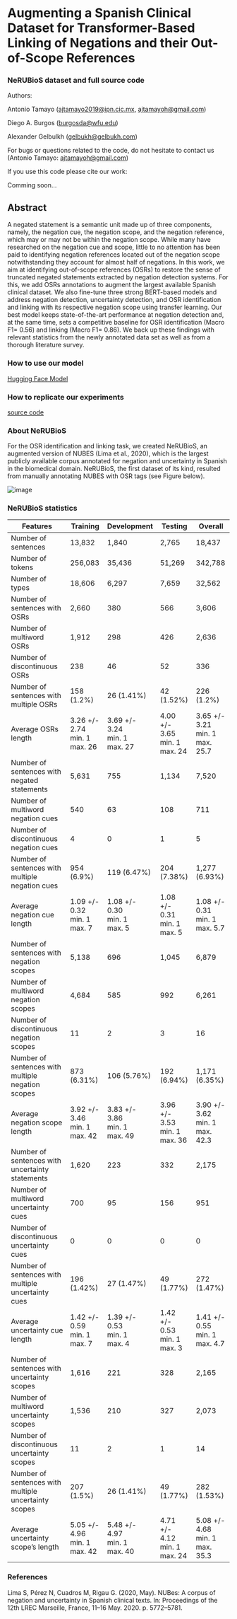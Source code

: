 # Augmenting a Spanish Clinical Dataset for Transformer-Based Linking of Negations and their Out-of-Scope References

### NeRUBioS dataset and full source code 

Authors:

Antonio Tamayo (ajtamayo2019@ipn.cic.mx, ajtamayoh@gmail.com)

Diego A. Burgos (burgosda@wfu.edu)

Alexander Gelbulkh (gelbukh@gelbukh.com)

For bugs or questions related to the code, do not hesitate to contact us (Antonio Tamayo: ajtamayoh@gmail.com)

If you use this code please cite our work:

Comming soon...

## Abstract

A negated statement is a semantic unit made up of three components, namely, the negation cue, the negation scope, and the negation reference, which may or may not be within the negation scope. While many have researched on the negation cue and scope, little to no attention has been paid to identifying negation references located out of the negation scope notwithstanding they account for almost half of negations. In this work, we aim at identifying out-of-scope references (OSRs) to restore the sense of truncated negated statements extracted by negation detection systems. For this, we add OSRs annotations to augment the largest available Spanish clinical dataset. We also fine-tune three strong BERT-based models and address negation detection, uncertainty detection, and OSR identification and linking with its respective negation scope using transfer learning. Our best model keeps state-of-the-art performance at negation detection and, at the same time, sets a competitive baseline for OSR identification (Macro F1= 0.56) and linking (Macro F1= 0.86). We back up these findings with relevant statistics from the newly annotated data set as well as from a thorough literature survey.

### How to use our model

[Hugging Face Model](https://huggingface.co/ajtamayoh/NeRUBioS_RoBERTa_Training_Testing)

### How to replicate our experiments

[source code](https://github.com/ajtamayoh/NeRUBioS/blob/main/Source%20code.ipynb)

### About NeRUBioS

For the OSR identification and linking task, we created NeRUBioS, an augmented version of NUBES (Lima et al., 2020), which is the largest publicly available corpus annotated for negation and uncertainty in Spanish in the biomedical domain. NeRUBioS, the first dataset of its kind, resulted from manually annotating NUBES with OSR tags (see Figure below).

![image](https://github.com/ajtamayoh/NeRUBioS/assets/6041056/a76e12d6-929b-402e-8d08-f7e464845959)


### NeRUBioS statistics

| Features                                | Training | Development | Testing | Overall  |
| --------------------------------------- | -------- | ----------- | ------- | -------- |
| Number of sentences                     | 13,832   | 1,840       | 2,765   | 18,437   |
| Number of tokens                        | 256,083  | 35,436      | 51,269  | 342,788  |
| Number of types                         | 18,606   | 6,297       | 7,659   | 32,562   |
| Number of sentences with OSRs           | 2,660    | 380         | 566     | 3,606    |
| Number of multiword OSRs                | 1,912    | 298         | 426     | 2,636    |
| Number of discontinuous OSRs            | 238      | 46          | 52      | 336      |
| Number of sentences with multiple OSRs  | 158 (1.2%)   | 26 (1.41%)      | 42 (1.52%)   | 226 (1.2%)   |
| Average OSRs length                     | 3.26 +/- 2.74 <br> min. 1 <br> max. 26   | 3.69 +/- 3.24 <br> min. 1 <br> max. 27      | 4.00 +/- 3.65 <br> min. 1 <br> max. 24   | 3.65 +/- 3.21 <br> min. 1 <br> max. 25.7   |
| Number of sentences with negated statements | 5,631    | 755         | 1,134   | 7,520    |
| Number of multiword negation cues       | 540      | 63          | 108     | 711      |
| Number of discontinuous negation cues   | 4        | 0           | 1       | 5        |
| Number of sentences with multiple negation cues | 954 (6.9%)   | 119 (6.47%)      | 204 (7.38%)   | 1,277 (6.93%)   |
| Average negation cue length             | 1.09 +/- 0.32 <br> min. 1 <br> max. 7   | 1.08 +/- 0.30 <br> min. 1 <br> max. 5      | 1.08 +/- 0.31 <br> min. 1 <br> max. 5   | 1.08 +/- 0.31 <br> min. 1 <br> max. 5.7   |
| Number of sentences with negation scopes | 5,138    | 696         | 1,045   | 6,879    |
| Number of multiword negation scopes     | 4,684    | 585         | 992     | 6,261    |
| Number of discontinuous negation scopes | 11       | 2           | 3       | 16       |
| Number of sentences with multiple negation scopes | 873 (6.31%)   | 106 (5.76%)      | 192 (6.94%)   | 1,171 (6.35%)   |
| Average negation scope length                 | 3.92 +/- 3.46 <br>min. 1<br>max. 42 | 3.83 +/- 3.86 <br>min. 1<br>max. 49 | 3.96 +/- 3.53 <br>min. 1<br>max. 36 | 3.90 +/- 3.62 <br>min. 1<br>max. 42.3 |
| Number of sentences with uncertainty statements | 1,620                        | 223                          | 332                          | 2,175                       |
| Number of multiword uncertainty cues           | 700                          | 95                           | 156                          | 951                         |
| Number of discontinuous uncertainty cues       | 0                            | 0                            | 0                            | 0                           |
| Number of sentences with multiple uncertainty cues | 196 (1.42%)                | 27 (1.47%)                   | 49 (1.77%)                   | 272 (1.47%)                 |
| Average uncertainty cue length                 | 1.42 +/- 0.59 <br>min. 1<br>max. 7 | 1.39 +/- 0.53 <br>min. 1<br>max. 4 | 1.42 +/- 0.53 <br>min. 1<br>max. 3 | 1.41 +/- 0.55 <br>min. 1<br>max. 4.7 |
| Number of sentences with uncertainty scopes     | 1,616                        | 221                          | 328                          | 2,165                       |
| Number of multiword uncertainty scopes          | 1,536                        | 210                          | 327                          | 2,073                       |
| Number of discontinuous uncertainty scopes      | 11                           | 2                            | 1                            | 14                          |
| Number of sentences with multiple uncertainty scopes | 207 (1.5%)                 | 26 (1.41%)                   | 49 (1.77%)                   | 282 (1.53%)                 |
| Average uncertainty scope’s length    | 5.05 +/- 4.96<br>min. 1<br>max. 42 | 5.48 +/- 4.97<br>min. 1<br>max. 40 | 4.71 +/- 4.12<br>min. 1<br>max. 24 | 5.08 +/- 4.68<br>min. 1<br>max. 35.3 |


### References

Lima S, Pérez N, Cuadros M, Rigau G. (2020, May). NUBes: A corpus of negation and uncertainty in Spanish clinical texts. In: Proceedings of the 12th LREC Marseille, France, 11–16 May. 2020. p. 5772–5781.
